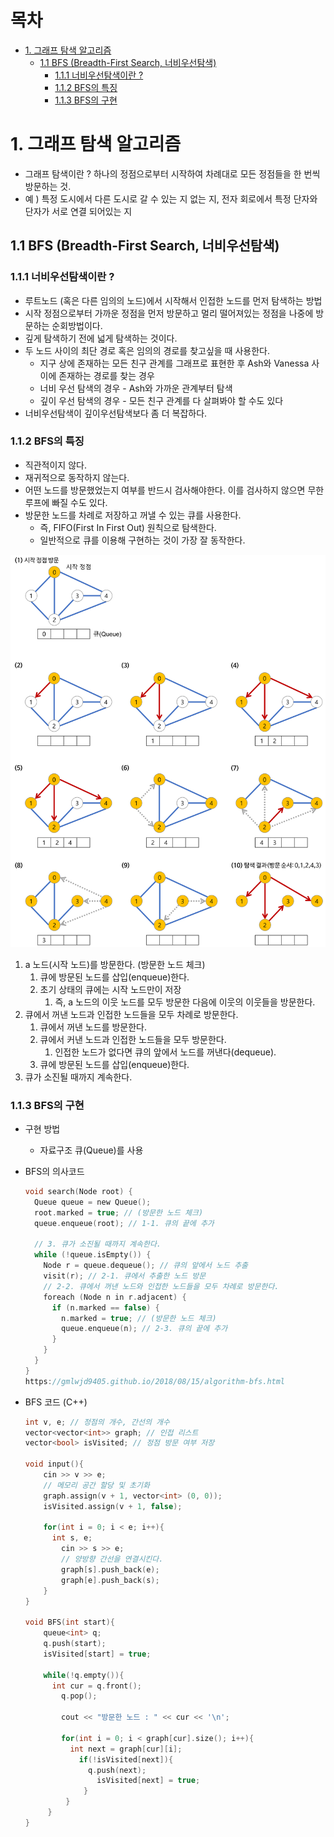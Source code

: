 # 목차

- [1. 그래프 탐색 알고리즘](#1------------)
  - [1.1 BFS (Breadth-First Search, 너비우선탐색)](#11-bfs--breadth-first-search---------)
    - [1.1.1 너비우선탐색이란 ?](#111-----------)
    - [1.1.2 BFS의 특징](#112-bfs----)
    - [1.1.3 BFS의 구현](#113-bfs----)

# 1. 그래프 탐색 알고리즘

- 그래프 탐색이란 ? 하나의 정점으로부터 시작하여 차례대로 모든 정점들을 한 번씩 방문하는 것.
- 예 ) 특정 도시에서 다른 도시로 갈 수 있는 지 없는 지, 전자 회로에서 특정 단자와 단자가 서로 연결 되어있는 지

## 1.1 BFS (Breadth-First Search, 너비우선탐색)

### 1.1.1 너비우선탐색이란 ?

- 루트노드 (혹은 다른 임의의 노드)에서 시작해서 인접한 노드를 먼저 탐색하는 방법
- 시작 정점으로부터 가까운 정점을 먼저 방문하고 멀리 떨어져있는 정점을 나중에 방문하는 순회방법이다.
- 깊게 탐색하기 전에 넓게 탐색하는 것이다.
- 두 노드 사이의 최단 경로 혹은 임의의 경로를 찾고싶을 때 사용한다.
  - 지구 상에 존재하는 모든 친구 관계를 그래프로 표현한 후 Ash와 Vanessa 사이에 존재하는 경로를 찾는 경우
  - 너비 우선 탐색의 경우 - Ash와 가까운 관계부터 탐색
  - 깊이 우선 탐색의 경우 - 모든 친구 관계를 다 살펴봐야 할 수도 있다
- 너비우선탐색이 깊이우선탐색보다 좀 더 복잡하다.

### 1.1.2 BFS의 특징

- 직관적이지 않다.
- 재귀적으로 동작하지 않는다.
- 어떤 노드를 방문했었는지 여부를 반드시 검사해야한다. 이를 검사하지 않으면 무한루프에 빠질 수도 있다.
- 방문한 노드를 차례로 저장하고 꺼낼 수 있는 큐를 사용한다.
  - 즉, FIFO(First In First Out) 원칙으로 탐색한다.
  - 일반적으로 큐를 이용해 구현하는 것이 가장 잘 동작한다.

![Alt text](image.png)

1. a 노드(시작 노드)를 방문한다. (방문한 노드 체크)
   1. 큐에 방문된 노드를 삽입(enqueue)한다.
   2. 초기 상태의 큐에는 시작 노드만이 저장
      1. 즉, a 노드의 이웃 노드를 모두 방문한 다음에 이웃의 이웃들을 방문한다.
2. 큐에서 꺼낸 노드과 인접한 노드들을 모두 차례로 방문한다.
   1. 큐에서 꺼낸 노드를 방문한다.
   2. 큐에서 커낸 노드과 인접한 노드들을 모두 방문한다.
      1. 인접한 노드가 없다면 큐의 앞에서 노드를 꺼낸다(dequeue).
   3. 큐에 방문된 노드를 삽입(enqueue)한다.
3. 큐가 소진될 때까지 계속한다.

### 1.1.3 BFS의 구현

- 구현 방법
  - 자료구조 큐(Queue)를 사용
- BFS의 의사코드

  ```c
  void search(Node root) {
    Queue queue = new Queue();
    root.marked = true; // (방문한 노드 체크)
    queue.enqueue(root); // 1-1. 큐의 끝에 추가

    // 3. 큐가 소진될 때까지 계속한다.
    while (!queue.isEmpty()) {
      Node r = queue.dequeue(); // 큐의 앞에서 노드 추출
      visit(r); // 2-1. 큐에서 추출한 노드 방문
      // 2-2. 큐에서 꺼낸 노드와 인접한 노드들을 모두 차례로 방문한다.
      foreach (Node n in r.adjacent) {
        if (n.marked == false) {
          n.marked = true; // (방문한 노드 체크)
          queue.enqueue(n); // 2-3. 큐의 끝에 추가
        }
      }
    }
  }
  https://gmlwjd9405.github.io/2018/08/15/algorithm-bfs.html
  ```

- BFS 코드 (C++)

  ```cpp
  int v, e; // 정점의 개수, 간선의 개수
  vector<vector<int>> graph; // 인접 리스트
  vector<bool> isVisited; // 정점 방문 여부 저장

  void input(){
      cin >> v >> e;
      // 메모리 공간 할당 및 초기화
      graph.assign(v + 1, vector<int> (0, 0));
      isVisited.assign(v + 1, false);

      for(int i = 0; i < e; i++){
      	int s, e;
          cin >> s >> e;
          // 양방향 간선을 연결시킨다.
          graph[s].push_back(e);
          graph[e].push_back(s);
      }
  }

  void BFS(int start){
      queue<int> q;
      q.push(start);
      isVisited[start] = true;

      while(!q.empty()){
      	int cur = q.front();
          q.pop();

          cout << "방문한 노드 : " << cur << '\n';

          for(int i = 0; i < graph[cur].size(); i++){
          	int next = graph[cur][i];
              if(!isVisited[next]){
              	q.push(next);
                  isVisited[next] = true;
               }
           }
       }
  }
  ```
